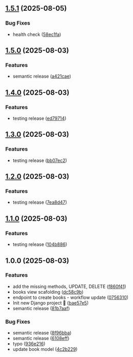 ## [1.5.1](https://github.com/javieroc/devops-diploma-2025/compare/v1.5.0...v1.5.1) (2025-08-05)

### Bug Fixes

* health check ([58ec1fa](https://github.com/javieroc/devops-diploma-2025/commit/58ec1faaed45bfbd969880e81e2732f16a94e2fb))

## [1.5.0](https://github.com/javieroc/devops-diploma-2025/compare/v1.4.0...v1.5.0) (2025-08-03)

### Features

* semantic release ([a421cae](https://github.com/javieroc/devops-diploma-2025/commit/a421caeef364a0b913858ca061756c428153a724))

## [1.4.0](https://github.com/javieroc/devops-diploma-2025/compare/v1.3.0...v1.4.0) (2025-08-03)

### Features

* testing release ([ed79714](https://github.com/javieroc/devops-diploma-2025/commit/ed797140baf1c84fdd319bfb9866236aa9ad2230))

## [1.3.0](https://github.com/javieroc/devops-diploma-2025/compare/v1.2.0...v1.3.0) (2025-08-03)

### Features

* testing release ([bb07ec2](https://github.com/javieroc/devops-diploma-2025/commit/bb07ec2d5f241076da6b47f3659c458ec63f7e97))

## [1.2.0](https://github.com/javieroc/devops-diploma-2025/compare/v1.1.0...v1.2.0) (2025-08-03)

### Features

* testing release ([7ea8d47](https://github.com/javieroc/devops-diploma-2025/commit/7ea8d477b29311507e012a3a8cc5331bb3cda167))

## [1.1.0](https://github.com/javieroc/devops-diploma-2025/compare/v1.0.0...v1.1.0) (2025-08-03)

### Features

* testing release ([104b886](https://github.com/javieroc/devops-diploma-2025/commit/104b8861193c9800127a3ba83185033b920d3c94))

## 1.0.0 (2025-08-03)

### Features

* add the missing methods, UPDATE, DELETE ([f860f41](https://github.com/javieroc/devops-diploma-2025/commit/f860f4104a83cc20e05a1114a2dc3c2a26aa984b))
* books view scafolding ([dc58c9b](https://github.com/javieroc/devops-diploma-2025/commit/dc58c9bb8f2995b7d9704cfe118942af559a1bee))
* endpoint to create books - workflow update ([0756310](https://github.com/javieroc/devops-diploma-2025/commit/075631011a240ec311dfeb6b4142591305314f30))
* Init new Django project :rocket: ([bae57e5](https://github.com/javieroc/devops-diploma-2025/commit/bae57e5b9e1b1b15abfff259a51e325393d55d27))
* semantic release ([81b7aaf](https://github.com/javieroc/devops-diploma-2025/commit/81b7aafe5d330b666b6d0fb525b67468511125c8))

### Bug Fixes

* semantic release ([8f96bba](https://github.com/javieroc/devops-diploma-2025/commit/8f96bba46ca80fefb80240f8c6572f94729b5ae0))
* semantic release ([6108eff](https://github.com/javieroc/devops-diploma-2025/commit/6108eff80943e30c4f4f00d8abf475a8734b31ee))
* typo ([936e216](https://github.com/javieroc/devops-diploma-2025/commit/936e21618fa8fb53d7759a67ac68ddcab4459b3a))
* update book model ([4c2b229](https://github.com/javieroc/devops-diploma-2025/commit/4c2b2294ab461603b8ae96ecb4a89f5119327057))
